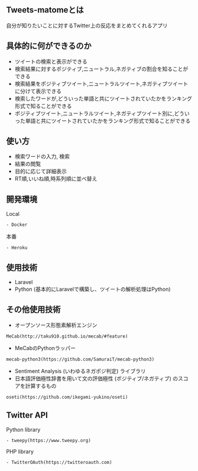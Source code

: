 ## Tweets-matomeとは
自分が知りたいことに対するTwitter上の反応をまとめてくれるアプリ

## 具体的に何ができるのか
- ツイートの検索と表示ができる
- 検索結果に対するポジティブ,ニュートラル,ネガティブの割合を知ることができる
- 検索結果をポジティブツイート,ニュートラルツイート,ネガティブツイートに分けて表示できる
- 検索したワードが,どういった単語と共にツイートされていたかをランキング形式で知ることができる
- ポジティブツイート,ニュートラルツイート,ネガティブツイート別に,どういった単語と共にツイートされていたかをランキング形式で知ることができる

## 使い方
- 検索ワードの入力, 検索
- 結果の閲覧
- 目的に応じて詳細表示
- RT順,いいね順,時系列順に並べ替え

## 開発環境
Local
```
- Docker
```
本番
```
- Heroku
```

## 使用技術
- Laravel
- Python
(基本的にLaravelで構築し、ツイートの解析処理はPython)

## その他使用技術
- オープンソース形態素解析エンジン
```
MeCab(http://taku910.github.io/mecab/#feature)
```
- MeCabのPythonラッパー
```
mecab-python3(https://github.com/SamuraiT/mecab-python3)
```
- Sentiment Analysis (いわゆるネガポジ判定) ライブラリ
- 日本語評価極性辞書を用いて文の評価極性 (ポジティブ/ネガティブ) のスコアを計算するもの
```
oseti(https://github.com/ikegami-yukino/oseti)
```

## Twitter API
Python library
```
- tweepy(https://www.tweepy.org)
```
PHP library
```
- TwitterOAuth(https://twitteroauth.com)
```

